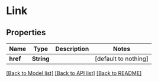# Link


## Properties
Name | Type | Description | Notes
------------ | ------------- | ------------- | -------------
**href** | **String** |  | [default to nothing]


[[Back to Model list]](../README.md#models) [[Back to API list]](../README.md#api-endpoints) [[Back to README]](../README.md)



